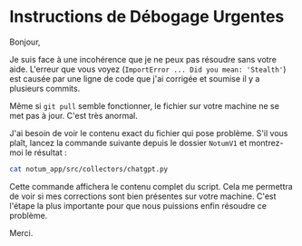 # Instructions de Débogage Urgentes

Bonjour,

Je suis face à une incohérence que je ne peux pas résoudre sans votre aide. L'erreur que vous voyez (`ImportError ... Did you mean: 'Stealth'`) est causée par une ligne de code que j'ai corrigée et soumise il y a plusieurs commits.

Même si `git pull` semble fonctionner, le fichier sur votre machine ne se met pas à jour. C'est très anormal.

J'ai besoin de voir le contenu exact du fichier qui pose problème. S'il vous plaît, lancez la commande suivante depuis le dossier `NotumV1` et montrez-moi le résultat :

```bash
cat notum_app/src/collectors/chatgpt.py
```

Cette commande affichera le contenu complet du script. Cela me permettra de voir si mes corrections sont bien présentes sur votre machine. C'est l'étape la plus importante pour que nous puissions enfin résoudre ce problème.

Merci.

